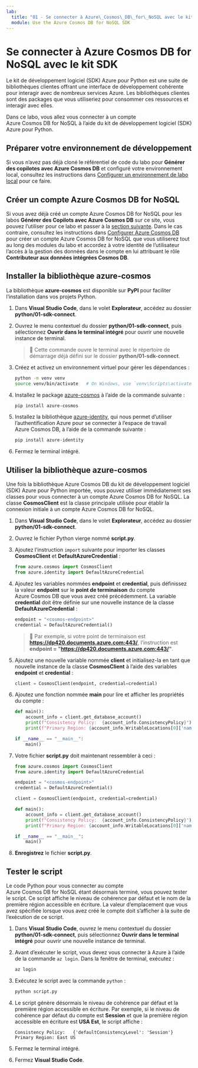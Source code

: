 ```yaml
---
lab:
  title: "01 - Se connecter à Azure\_Cosmos\_DB\_for\_NoSQL avec le kit de développement logiciel (SDK)"
  module: Use the Azure Cosmos DB for NoSQL SDK
---
```


# Se connecter à Azure Cosmos DB for NoSQL avec le kit SDK

Le kit de développement logiciel (SDK) Azure pour Python est une suite de bibliothèques clientes offrant une interface de développement cohérente pour interagir avec de nombreux services Azure. Les bibliothèques clientes sont des packages que vous utiliseriez pour consommer ces ressources et interagir avec elles.

Dans ce labo, vous allez vous connecter à un compte Azure Cosmos DB for NoSQL à l’aide du kit de développement logiciel (SDK) Azure pour Python.

## Préparer votre environnement de développement

Si vous n’avez pas déjà cloné le référentiel de code du labo pour **Générer des copilotes avec Azure Cosmos DB** et configuré votre environnement local, consultez les instructions dans [Configurer un environnement de labo local](00-setup-lab-environment.md) pour ce faire.

## Créer un compte Azure Cosmos DB for NoSQL

Si vous avez déjà créé un compte Azure Cosmos DB for NoSQL pour les labos **Générer des Copilots avec Azure Cosmos DB** sur ce site, vous pouvez l’utiliser pour ce labo et passer à la [section suivante](#install-the-azure-cosmos-library). Dans le cas contraire, consultez les instructions dans [Configurer Azure Cosmos DB](../../common/instructions/00-setup-cosmos-db.md) pour créer un compte Azure Cosmos DB for NoSQL que vous utiliserez tout au long des modules du labo et accordez à votre identité de l’utilisateur l’accès à la gestion des données dans le compte en lui attribuant le rôle **Contributeur aux données intégrées Cosmos DB**.

## Installer la bibliothèque azure-cosmos

La bibliothèque **azure-cosmos** est disponible sur **PyPI** pour faciliter l’installation dans vos projets Python.

1. Dans **Visual Studio Code**, dans le volet **Explorateur**, accédez au dossier **python/01-sdk-connect**.

1. Ouvrez le menu contextuel du dossier **python/01-sdk-connect**, puis sélectionnez **Ouvrir dans le terminal intégré** pour ouvrir une nouvelle instance de terminal.

    > &#128221; Cette commande ouvre le terminal avec le répertoire de démarrage déjà défini sur le dossier **python/01-sdk-connect**.

1. Créez et activez un environnement virtuel pour gérer les dépendances :

   ```bash
   python -m venv venv
   source venv/bin/activate   # On Windows, use `venv\Scripts\activate`
   ```

1. Installez le package [azure-cosmos][pypi.org/project/azure-cosmos] à l’aide de la commande suivante :

   ```bash
   pip install azure-cosmos
   ```

1. Installez la bibliothèque [azure-identity][pypi.org/project/azure-identity], qui nous permet d’utiliser l’authentification Azure pour se connecter à l’espace de travail Azure Cosmos DB, à l’aide de la commande suivante :

   ```bash
   pip install azure-identity
   ```

1. Fermez le terminal intégré.

## Utiliser la bibliothèque azure-cosmos

Une fois la bibliothèque Azure Cosmos DB du kit de développement logiciel (SDK) Azure pour Python importée, vous pouvez utiliser immédiatement ses classes pour vous connecter à un compte Azure Cosmos DB for NoSQL. La classe **CosmosClient** est la classe principale utilisée pour établir la connexion initiale à un compte Azure Cosmos DB for NoSQL.

1. Dans **Visual Studio Code**, dans le volet **Explorateur**, accédez au dossier **python/01-sdk-connect**.

1. Ouvrez le fichier Python vierge nommé **script.py**.

1. Ajoutez l’instruction `import` suivante pour importer les classes **CosmosClient** et **DefaultAzureCredential** :

   ```python
   from azure.cosmos import CosmosClient
   from azure.identity import DefaultAzureCredential
   ```

1. Ajoutez les variables nommées **endpoint** et **credential**, puis définissez la valeur **endpoint** sur le **point de terminaison** du compte Azure Cosmos DB que vous avez créé précédemment. La variable **credential** doit être définie sur une nouvelle instance de la classe **DefaultAzureCredential** :

   ```python
   endpoint = "<cosmos-endpoint>"
   credential = DefaultAzureCredential()
   ```

    > &#128221; Par exemple, si votre point de terminaison est **https://dp420.documents.azure.com:443/**, l’instruction est **endpoint = "https://dp420.documents.azure.com:443/"**.

1. Ajoutez une nouvelle variable nommée **client** et initialisez-la en tant que nouvelle instance de la classe **CosmosClient** à l’aide des variables **endpoint** et **credential** :

   ```python
   client = CosmosClient(endpoint, credential=credential)
   ```

1. Ajoutez une fonction nommée **main** pour lire et afficher les propriétés du compte :

   ```python
   def main():
       account_info = client.get_database_account()
       print(f"Consistency Policy:  {account_info.ConsistencyPolicy}")
       print(f"Primary Region: {account_info.WritableLocations[0]['name']}")

   if __name__ == "__main__":
       main()
   ```

1. Votre fichier **script.py** doit maintenant ressembler à ceci :

   ```python
   from azure.cosmos import CosmosClient
   from azure.identity import DefaultAzureCredential

   endpoint = "<cosmos-endpoint>"
   credential = DefaultAzureCredential()

   client = CosmosClient(endpoint, credential=credential)

   def main():
       account_info = client.get_database_account()
       print(f"Consistency Policy:  {account_info.ConsistencyPolicy}")
       print(f"Primary Region: {account_info.WritableLocations[0]['name']}")

   if __name__ == "__main__":
       main()
    ```

1. **Enregistrez** le fichier **script.py**.

## Tester le script

Le code Python pour vous connecter au compte Azure Cosmos DB for NoSQL étant désormais terminé, vous pouvez tester le script. Ce script affiche le niveau de cohérence par défaut et le nom de la première région accessible en écriture. La valeur d’emplacement que vous avez spécifiée lorsque vous avez créé le compte doit s’afficher à la suite de l’exécution de ce script.

1. Dans **Visual Studio Code**, ouvrez le menu contextuel du dossier **python/01-sdk-connect**, puis sélectionnez **Ouvrir dans le terminal intégré** pour ouvrir une nouvelle instance de terminal.

1. Avant d’exécuter le script, vous devez vous connecter à Azure à l’aide de la commande `az login`. Dans la fenêtre de terminal, exécutez :

   ```bash
   az login
   ```

1. Exécutez le script avec la commande `python` :

   ```bash
   python script.py
   ```

1. Le script génère désormais le niveau de cohérence par défaut et la première région accessible en écriture. Par exemple, si le niveau de cohérence par défaut du compte est **Session** et que la première région accessible en écriture est **USA Est**, le script affiche :

   ```text
   Consistency Policy:   {'defaultConsistencyLevel': 'Session'}
   Primary Region: East US
   ```

1. Fermez le terminal intégré.

1. Fermez **Visual Studio Code**.

[pypi.org/project/azure-cosmos]: https://pypi.org/project/azure-cosmos
[pypi.org/project/azure-identity]: https://pypi.org/project/azure-identity
